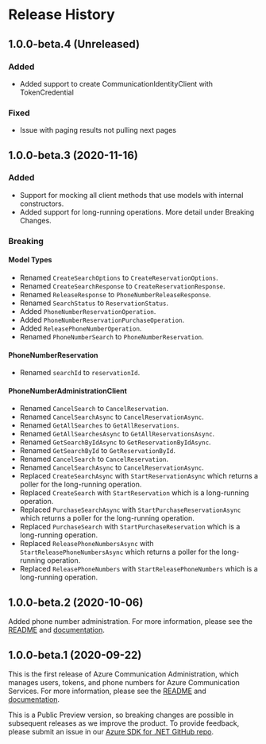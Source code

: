 # Release History

## 1.0.0-beta.4 (Unreleased)

### Added
- Added support to create CommunicationIdentityClient with TokenCredential
### Fixed
- Issue with paging results not pulling next pages


## 1.0.0-beta.3 (2020-11-16)

### Added
- Support for mocking all client methods that use models with internal constructors.
- Added support for long-running operations. More detail under Breaking Changes.

### Breaking

#### Model Types
- Renamed `CreateSearchOptions` to `CreateReservationOptions`.
- Renamed `CreateSearchResponse` to `CreateReservationResponse`.
- Renamed `ReleaseResponse` to `PhoneNumberReleaseResponse`.
- Renamed `SearchStatus` to `ReservationStatus`.
- Added `PhoneNumberReservationOperation`.
- Added `PhoneNumberReservationPurchaseOperation`.
- Added `ReleasePhoneNumberOperation`.
- Renamed `PhoneNumberSearch` to `PhoneNumberReservation`.

#### PhoneNumberReservation
- Renamed `searchId` to `reservationId`.

#### PhoneNumberAdministrationClient
- Renamed `CancelSearch` to `CancelReservation`.
- Renamed `CancelSearchAsync` to `CancelReservationAsync`.
- Renamed `GetAllSearches` to `GetAllReservations`.
- Renamed `GetAllSearchesAsync` to `GetAllReservationsAsync`.
- Renamed `GetSearchByIdAsync` to `GetReservationByIdAsync`.
- Renamed `GetSearchById` to `GetReservationById`.
- Renamed `CancelSearch` to `CancelReservation`.
- Renamed `CancelSearchAsync` to `CancelReservationAsync`.
- Replaced `CreateSearchAsync` with `StartReservationAsync` which returns a poller for the long-running operation.
- Replaced `CreateSearch` with `StartReservation` which is a long-running operation.
- Replaced `PurchaseSearchAsync` with `StartPurchaseReservationAsync` which returns a poller for the long-running operation.
- Replaced `PurchaseSearch` with `StartPurchaseReservation` which is a long-running operation.
- Replaced `ReleasePhoneNumbersAsync` with `StartReleasePhoneNumbersAsync` which returns a poller for the long-running operation.
- Replaced `ReleasePhoneNumbers` with `StartReleasePhoneNumbers` which is a long-running operation.


## 1.0.0-beta.2 (2020-10-06)
Added phone number administration. For more information, please see the [README][read_me] and [documentation][documentation].

## 1.0.0-beta.1 (2020-09-22)
This is the first release of Azure Communication Administration, which manages users, tokens, and phone numbers for Azure Communication Services. For more information, please see the [README][read_me] and [documentation][documentation].

This is a Public Preview version, so breaking changes are possible in subsequent releases as we improve the product. To provide feedback, please submit an issue in our [Azure SDK for .NET GitHub repo](https://github.com/Azure/azure-sdk-for-net/issues).

<!-- LINKS -->
[read_me]: https://github.com/Azure/azure-sdk-for-net/blob/master/sdk/communication/Azure.Communication.Administration/README.md
[documentation]: https://docs.microsoft.com/azure/communication-services/quickstarts/access-tokens?pivots=programming-language-csharp
